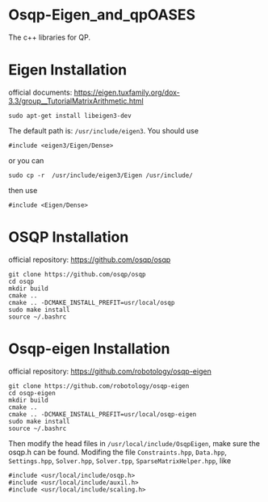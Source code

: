 # Osqp-Eigen_and_qpOASES
The c++ libraries for QP.

# Eigen Installation

official documents: https://eigen.tuxfamily.org/dox-3.3/group__TutorialMatrixArithmetic.html

```
sudo apt-get install libeigen3-dev
```

The default path is: `/usr/include/eigen3`. You should use

```
#include <eigen3/Eigen/Dense>
```

or you can 

```
sudo cp -r  /usr/include/eigen3/Eigen /usr/include/
```

then use 

```
#include <Eigen/Dense>
```

# OSQP Installation

official repository: https://github.com/osqp/osqp

```
git clone https://github.com/osqp/osqp
cd osqp
mkdir build
cmake ..
cmake .. -DCMAKE_INSTALL_PREFIT=usr/local/osqp
sudo make install
source ~/.bashrc
```

# Osqp-eigen Installation

official repository: https://github.com/robotology/osqp-eigen

```
git clone https://github.com/robotology/osqp-eigen
cd osqp-eigen
mkdir build
cmake ..
cmake .. -DCMAKE_INSTALL_PREFIT=usr/local/osqp-eigen
sudo make install
source ~/.bashrc
```

Then modify the head files in `/usr/local/include/OsqpEigen`, make sure the osqp.h can be found. Modifing the file `Constraints.hpp`, `Data.hpp`, `Settings.hpp`, `Solver.hpp`, `Solver.tpp`, `SparseMatrixHelper.hpp`, like

```
#include <usr/local/include/osqp.h>
#include <usr/local/include/auxil.h>
#include <usr/local/include/scaling.h>
```

